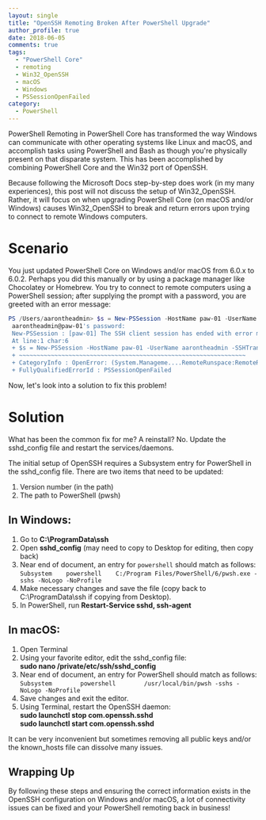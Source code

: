 ```yaml
---
layout: single
title: "OpenSSH Remoting Broken After PowerShell Upgrade"
author_profile: true
date: 2018-06-05
comments: true
tags:
  - "PowerShell Core"
  - remoting
  - Win32_OpenSSH
  - macOS
  - Windows
  - PSSessionOpenFailed
category:
  - PowerShell
---
```


PowerShell Remoting in PowerShell Core has transformed the way Windows can communicate with other operating systems like Linux and macOS, and accomplish tasks using PowerShell and Bash as though you're physically present on that disparate system. This has been accomplished by combining PowerShell Core and the Win32 port of OpenSSH.

Because following the Microsoft Docs step-by-step does work (in my many experiences), this post will not discuss the setup of Win32_OpenSSH. Rather, it will focus on when upgrading PowerShell Core (on macOS and/or Windows) causes Win32_OpenSSH to break and return errors upon trying to connect to remote Windows computers.

# Scenario #
You just updated PowerShell Core on Windows and/or macOS from 6.0.x to 6.0.2. Perhaps you did this manually or by using a package manager like Chocolatey or Homebrew. You try to connect to remote computers using a PowerShell session; after supplying the prompt with a password, you are greeted with an error message:

```powershell
PS /Users/aarontheadmin> $s = New-PSSession -HostName paw-01 -UserName aarontheadmin -SSHTransport
 aarontheadmin@paw-01's password:
 New-PSSession : [paw-01] The SSH client session has ended with error message: The SSH transport process has abruptly terminated causing this remote session to break.
 At line:1 char:6
 + $s = New-PSSession -HostName paw-01 -UserName aarontheadmin -SSHTransport
 + ~~~~~~~~~~~~~~~~~~~~~~~~~~~~~~~~~~~~~~~~~~~~~~~~~~~~~~~~~~~~~~~~
 + CategoryInfo : OpenError: (System.Manageme....RemoteRunspace:RemoteRunspace) [New-PSSession], PSRemotingTransportException
 + FullyQualifiedErrorId : PSSessionOpenFailed
 ```
 
Now, let's look into a solution to fix this problem!

# Solution #
What has been the common fix for me? A reinstall? No. Update the sshd_config file and restart the services/daemons.
 
The initial setup of OpenSSH requires a Subsystem entry for PowerShell in the sshd_config file. There are two items that need to be updated:
 
1. Version number (in the path)
2. The path to PowerShell (pwsh)

## In Windows: ##
1. Go to **C:\ProgramData\ssh**
2. Open **sshd_config** (may need to copy to Desktop for editing, then copy back)
3. Near end of document, an entry for ```powershell``` should match as follows:  
   ```Subsystem    powershell    C:/Program Files/PowerShell/6/pwsh.exe -sshs -NoLogo -NoProfile```
4. Make necessary changes and save the file (copy back to C:\ProgramData\ssh if copying from Desktop).
5. In PowerShell, run **Restart-Service sshd, ssh-agent**

## In macOS: ##
1. Open Terminal
2. Using your favorite editor, edit the sshd_config file:  
  **sudo nano /private/etc/ssh/sshd_config**
3. Near end of document, an entry for PowerShell should match as follows:  
 ```Subsystem        powershell        /usr/local/bin/pwsh -sshs -NoLogo -NoProfile```
4. Save changes and exit the editor.
5. Using Terminal, restart the OpenSSH daemon:  
 **sudo launchctl stop com.openssh.sshd**  
 **sudo launchctl start com.openssh.sshd**
 
It can be very inconvenient but sometimes removing all public keys and/or the known_hosts file can dissolve many issues.

## Wrapping Up ##
By following these steps and ensuring the correct information exists in the OpenSSH configuration on Windows and/or macOS, a lot of connectivity issues can be fixed and your PowerShell remoting back in business!
